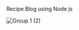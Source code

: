 
Recipe Blog using Node js 

![Group 1 (2)](https://user-images.githubusercontent.com/68848197/208077499-13f94242-ccc3-42cd-b6d0-ec704582f12a.png)

